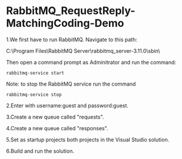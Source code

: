 # RabbitMQ_RequestReply-MatchingCoding-Demo

1.We first have to run RabbitMQ. Navigate to this path:

C:\Program Files\RabbitMQ Server\rabbitmq_server-3.11.0\sbin\

Then open a command prompt as Adminitrator and run the command:
```
rabbitmq-service start
```

Note: to stop the RabbitMQ service run the command
```
rabbitmq-service stop
```
2.Enter with username:guest and password:guest.

3.Create a new queue called "requests".

4.Create a new queue called "responses".

5.Set as startup projects both projects in the Visual Studio solution.

6.Build and run the solution.
